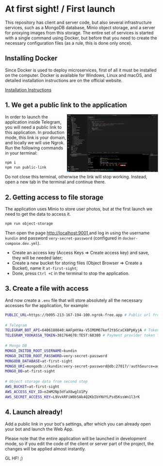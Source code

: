 # At first sight! / First launch

This repository has client and server code, but also several infrastructure services, such as a MongoDB database, Minio object storage, and a server for proxying images from this storage. The entire set of services is started with a single command using Docker, but before that you need to create the necessary configuration files (as a rule, this is done only once).

## Installing Docker

Since Docker is used to deploy microservices, first of all it must be installed on the computer. Docker is available for Windows, Linux and macOS, and detailed installation instructions are on the official website.

[Installation Instructions](https://docs.docker.com/engine/install)

## 1. We get a public link to the application

<img align="right" width="300" height="190" src="../images/first-run/public-link.png">

In order to launch the application inside Telegram, you will need a public link to this application. In production mode, this link is your domain, and locally we will use Ngrok. Run the following commands in your terminal:

```bash
npm i
npm run public-link
```

Do not close this terminal, otherwise the link will stop working. Instead, open a new tab in the terminal and continue there.

## 2. Getting access to file storage

The application uses Minio to store user photos, but at the first launch we need to get the data to access it.

```bash
npm run object-storage
```

Then open the page [http://localhost:9001 ](http://localhost:9001) and log in using the username `kundin` and password `very-secret-password` (configured in `docker-compose.dev.yml`).

- Create an access key (Access Keys => Create access key) and save, they will be needed later;
- Create a new bucket for storing files (Object Browser => Create a Bucket), name it `at-first-sight`;
- Done, press `Ctrl +C` in the terminal to stop the application.

## 3. Create a file with access

And now create a `.env` file that will store absolutely all the necessary accesses for the application, for example:

```bash
PUBLIC_URL=https://b095-213-167-194-100.ngrok-free.app # Public url from first step

# Telegram
TELEGRAM_BOT_API=6406180840:AAFpHYAa-V5IMDM67kef2tbScxCX8PpKyjA # Token for your bot from @BotFather
TELEGRAM_YOOKASSA_TOKEN=381764678:TEST:68380 # Payment provider token from @BotFather

# Mongo DB
MONGO_INITDB_ROOT_USERNAME=kundin
MONGO_INITDB_ROOT_PASSWORD=very-secret-password
MONGODB_DATABASE=at-first-sight
MONGO_URI=mongodb://kundin:very-secret-password@db:27017/?authSource=admin&readPreference=primary&ssl=false&directConnection=true
MONGO_DB=at-first-sight

# Object storage data from second step
AWS_BUCKET=at-first-sight
AWS_ACCESS_KEY_ID=nZmM2Np3dfaX8wglU1Py
AWS_SECRET_ACCESS_KEY=L9VvkRFiW0b5Ak4Q2KbIbYNVYLPsd5KssWn1l3rK
```

## 4. Launch already!

Add a public link in your bot's settings, after which you can already open your bot and launch the Web App.

Please note that the entire application will be launched in development mode, so if you edit the code of the client or server part of the project, the changes will be applied almost instantly.

GL HF! ;)
